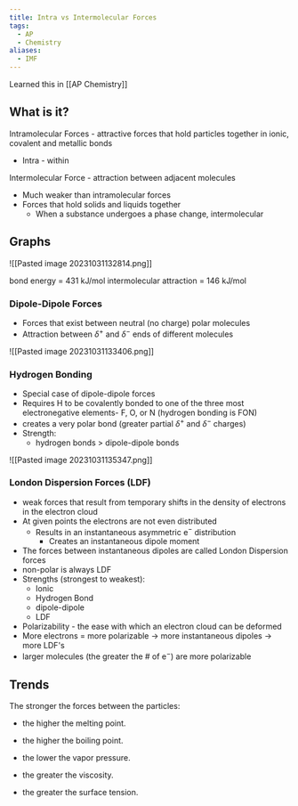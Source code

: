 ```yaml
---
title: Intra vs Intermolecular Forces
tags:
  - AP
  - Chemistry
aliases:
  - IMF
---
```

Learned this in [[AP Chemistry]]

## What is it?

Intramolecular Forces - attractive forces that hold particles together in ionic, covalent and metallic bonds
- Intra - within

Intermolecular Force - attraction between adjacent molecules
- Much weaker than intramolecular forces
- Forces that hold solids and liquids together
	- When a substance undergoes a phase change, intermolecular

## Graphs

![[Pasted image 20231031132814.png]]

bond energy = 431 kJ/mol
intermolecular attraction = 146 kJ/mol

### Dipole-Dipole Forces

- Forces that exist between neutral (no charge) polar molecules
- Attraction between $\delta^+$ and $\delta^-$ ends of different molecules

![[Pasted image 20231031133406.png]]

### Hydrogen Bonding

- Special case of dipole-dipole forces
- Requires H to be covalently bonded to one of the three most electronegative elements- F, O, or N
(hydrogen bonding is FON)
- creates a very polar bond (greater partial $\delta^+$ and $\delta^-$ charges)
- Strength:
	- hydrogen bonds > dipole-dipole bonds

![[Pasted image 20231031135347.png]]

### London Dispersion Forces (LDF)

- weak forces that result from temporary shifts in the density of electrons in the electron cloud
- At given points the electrons are not even distributed
	- Results in an instantaneous asymmetric e$^-$ distribution
		- Creates an instantaneous dipole moment
- The forces between instantaneous dipoles are called London Dispersion forces
- non-polar is always LDF
- Strengths (strongest to weakest):
	- Ionic
	- Hydrogen Bond
	- dipole-dipole
	- LDF
- Polarizability - the ease with which an electron cloud can be deformed
- More electrons = more polarizable -> more instantaneous dipoles -> more LDF's
- larger molecules (the greater the # of e$^-$) are more polarizable

## Trends
The stronger the forces between the particles:

- the higher the melting point.
    
- the higher the boiling point.
    
- the lower the vapor pressure.
    
- the greater the viscosity.
    
- the greater the surface tension.